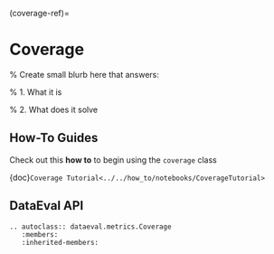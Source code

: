 (coverage-ref)=

# Coverage

% Create small blurb here that answers:

% 1. What it is

% 2. What does it solve

## How-To Guides

Check out this **how to** to begin using the `coverage` class

{doc}`Coverage Tutorial<../../how_to/notebooks/CoverageTutorial>`

## DataEval API

```{eval-rst}
.. autoclass:: dataeval.metrics.Coverage
   :members:
   :inherited-members:
```
